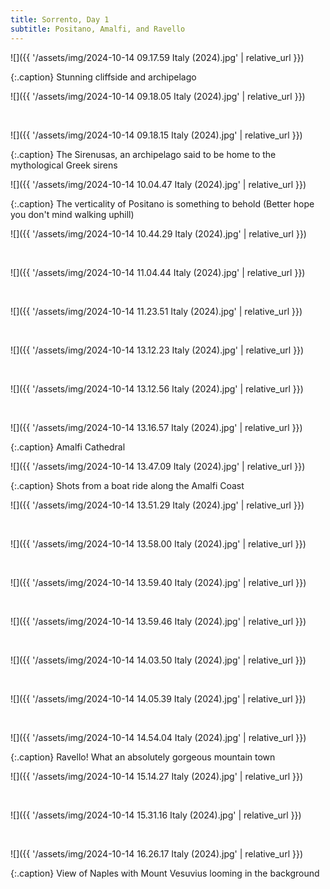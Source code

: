 ```yaml
---
title: Sorrento, Day 1
subtitle: Positano, Amalfi, and Ravello
---
```


![]({{ '/assets/img/2024-10-14 09.17.59 Italy (2024).jpg' | relative_url }})

{:.caption}
Stunning cliffside and archipelago

![]({{ '/assets/img/2024-10-14 09.18.05 Italy (2024).jpg' | relative_url }})

<br>

![]({{ '/assets/img/2024-10-14 09.18.15 Italy (2024).jpg' | relative_url }})

{:.caption}
The Sirenusas, an archipelago said to be home to the mythological Greek sirens

![]({{ '/assets/img/2024-10-14 10.04.47 Italy (2024).jpg' | relative_url }})

{:.caption}
The verticality of Positano is something to behold (Better hope you don't mind walking uphill)

![]({{ '/assets/img/2024-10-14 10.44.29 Italy (2024).jpg' | relative_url }})

<br>

![]({{ '/assets/img/2024-10-14 11.04.44 Italy (2024).jpg' | relative_url }})

<br>

![]({{ '/assets/img/2024-10-14 11.23.51 Italy (2024).jpg' | relative_url }})

<br>

![]({{ '/assets/img/2024-10-14 13.12.23 Italy (2024).jpg' | relative_url }})

<br>

![]({{ '/assets/img/2024-10-14 13.12.56 Italy (2024).jpg' | relative_url }})

<br>

![]({{ '/assets/img/2024-10-14 13.16.57 Italy (2024).jpg' | relative_url }})

{:.caption}
Amalfi Cathedral

![]({{ '/assets/img/2024-10-14 13.47.09 Italy (2024).jpg' | relative_url }})

{:.caption}
Shots from a boat ride along the Amalfi Coast

![]({{ '/assets/img/2024-10-14 13.51.29 Italy (2024).jpg' | relative_url }})

<br>

![]({{ '/assets/img/2024-10-14 13.58.00 Italy (2024).jpg' | relative_url }})

<br>

![]({{ '/assets/img/2024-10-14 13.59.40 Italy (2024).jpg' | relative_url }})

<br>

![]({{ '/assets/img/2024-10-14 13.59.46 Italy (2024).jpg' | relative_url }})

<br>

![]({{ '/assets/img/2024-10-14 14.03.50 Italy (2024).jpg' | relative_url }})

<br>

![]({{ '/assets/img/2024-10-14 14.05.39 Italy (2024).jpg' | relative_url }})

<br>

![]({{ '/assets/img/2024-10-14 14.54.04 Italy (2024).jpg' | relative_url }})

{:.caption}
Ravello! What an absolutely gorgeous mountain town

![]({{ '/assets/img/2024-10-14 15.14.27 Italy (2024).jpg' | relative_url }})

<br>

![]({{ '/assets/img/2024-10-14 15.31.16 Italy (2024).jpg' | relative_url }})

<br>

![]({{ '/assets/img/2024-10-14 16.26.17 Italy (2024).jpg' | relative_url }})

{:.caption}
View of Naples with Mount Vesuvius looming in the background
